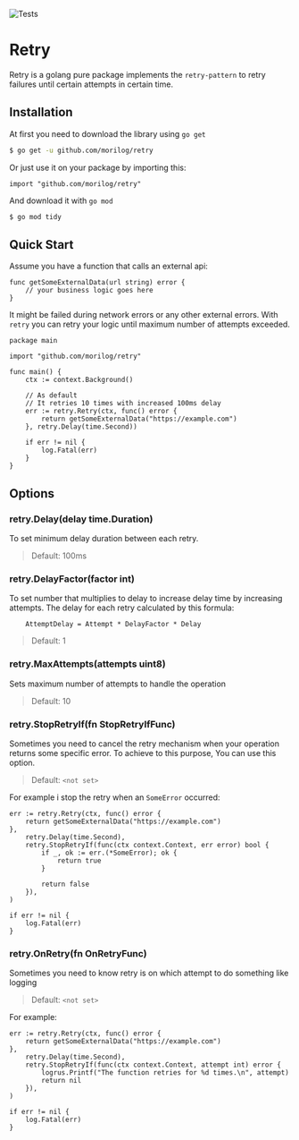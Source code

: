 ![Tests](https://github.com/morilog/retry/actions/workflows/go-test.yaml/badge.svg)

# Retry
Retry is a golang pure package implements the `retry-pattern` to retry failures until certain attempts in certain time.

## Installation
At first you need to download the library using `go get`
```bash
$ go get -u github.com/morilog/retry
```

Or just use it on your package by importing this:
```golang
import "github.com/morilog/retry"
```
And download it with `go mod`
```bash
$ go mod tidy
```

## Quick Start
Assume you have a function that calls an external api:

```golang
func getSomeExternalData(url string) error {
    // your business logic goes here
}
```
It might be failed during network errors or any other external errors. With `retry` you can retry your logic until maximum number of attempts exceeded.
```golang
package main

import "github.com/morilog/retry"

func main() {
    ctx := context.Background()

    // As default
    // It retries 10 times with increased 100ms delay
    err := retry.Retry(ctx, func() error {
        return getSomeExternalData("https://example.com")
    }, retry.Delay(time.Second))

    if err != nil {
        log.Fatal(err)
    }
}
```

## Options
### retry.Delay(delay time.Duration)
To set minimum delay duration between each retry.
> Default: 100ms
### retry.DelayFactor(factor int)
To set number that multiplies to delay to increase delay time by increasing attempts.
The delay for each retry calculated by this formula:
```
    AttemptDelay = Attempt * DelayFactor * Delay
```
> Default: 1
### retry.MaxAttempts(attempts uint8)
Sets maximum number of attempts to handle the operation

> Default: 10
### retry.StopRetryIf(fn StopRetryIfFunc)
Sometimes you need to cancel the retry mechanism when your operation returns some specific error. To achieve to this purpose, You can use this option.
> Default: `<not set>`

For example i stop the retry when an `SomeError` occurred:
```golang
err := retry.Retry(ctx, func() error {
    return getSomeExternalData("https://example.com")
},
    retry.Delay(time.Second),
    retry.StopRetryIf(func(ctx context.Context, err error) bool {
        if _, ok := err.(*SomeError); ok {
            return true
        }

        return false
    }),
)

if err != nil {
    log.Fatal(err)
}
```
### retry.OnRetry(fn OnRetryFunc)
Sometimes you need to know retry is on which attempt to do something like logging
> Default: `<not set>`

For example:
```golang
err := retry.Retry(ctx, func() error {
    return getSomeExternalData("https://example.com")
},
    retry.Delay(time.Second),
    retry.StopRetryIf(func(ctx context.Context, attempt int) error {
        logrus.Printf("The function retries for %d times.\n", attempt)
        return nil
    }),
)

if err != nil {
    log.Fatal(err)
}
```
